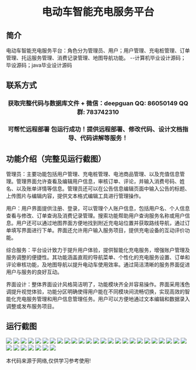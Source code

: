 <p><h1 align="center">电动车智能充电服务平台</h1></p>

## 简介
电动车智能充电服务平台：角色分为管理员、用户；用户管理、充电桩管理、订单管理、托运服务管理、消费记录管理、地图导航功能。    --计算机毕业设计源码；毕设源码；java毕业设计源码


## 联系方式
<p><h3 align="center">获取完整代码与数据库文件 + 微信：deepguan QQ: 86050149 QQ群: 783742310</h3></p>
<p><h3 align="center">可帮忙远程部署 包运行成功！提供远程部署、修改代码、设计文档指导、代码讲解等服务！</h3></p>

## 功能介绍（完整见运行截图）
管理员：主要功能包括用户管理、充电桩管理、电池商品管理、以及充值信息管理。管理界面允许查看及编辑用户信息，审核订单、评论，并输入消费号码、姓名、以及账单详情等信息。管理员还可以在公告信息编辑页面中输入公告的标题、上传图片与编辑内容，提供文本格式编辑工具进行管理操作。

用户：用户界面提供注册、登录，可以管理个人账户信息，包括用户名、个人信息查看与修改、订单查询及消费记录管理。搜索功能帮助用户查询服务名称或用户信息。用户还可以通过地图界面方便地找到附近充电站位置并获取路线导航，通过订单填写界面进行下单。界面还允许用户输入服务项目，提供充电设备的互动评价功能。

综合服务：平台设计致力于提升用户体验，提供智能化充电服务，增强账户管理及服务调整的便捷性。其功能涵盖直观的导航菜单、个性化的充电服务设置、订单和评论审核功能，及地图导航以提升电动车使用效率。通过简洁清晰的服务界面促进用户与服务的良好互动。

界面设计：整体界面设计风格简洁明了，功能模块齐全并容易操作。界面采用浅色调提升视觉体验，功能分区明确使得用户能在不同模块间流畅切换，实现高效的智能化充电服务管理和用户信息管理任务。用户可以方便地通过文本编辑和数据录入调整或发布服务项目。


## 运行截图
![](img/001.jpg)
![](img/002.jpg)
![](img/003.jpg)
![](img/004.jpg)
![](img/005.jpg)
![](img/006.jpg)
![](img/007.jpg)
![](img/008.jpg)
![](img/009.jpg)
![](img/010.jpg)
![](img/011.jpg)
![](img/012.jpg)
![](img/013.jpg)
![](img/014.jpg)
![](img/015.jpg)
![](img/016.jpg)
![](img/017.jpg)
![](img/018.jpg)
![](img/019.jpg)
![](img/020.jpg)
![](img/021.jpg)
![](img/022.jpg)
![](img/023.jpg)
![](img/024.jpg)
![](img/025.jpg)
![](img/026.jpg)
![](img/027.jpg)
![](img/028.jpg)
![](img/029.jpg)
![](img/030.jpg)
![](img/031.jpg)
![](img/032.jpg)

<p>本代码来源于网络,仅供学习参考使用!</p>
